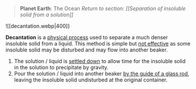 > **Planet Earth**: The Ocean
> *Return to section: [[Separation of insoluble solid from a solution]]*

![[decantation.webp|400]]

**Decantation** is a <u>physical process</u> used to separate a much denser insoluble solid from a liquid. This method is simple but <u>not effective</u> as some insoluble solid may be disturbed and may flow into another beaker.

1. The solution / liquid is <u>settled down</u> to allow time for the insoluble solid in the solution to precipitate by gravity.
2. Pour the solution / liquid into another beaker <u>by the guide of a glass rod</u>, leaving the insoluble solid undisturbed at the original container.
